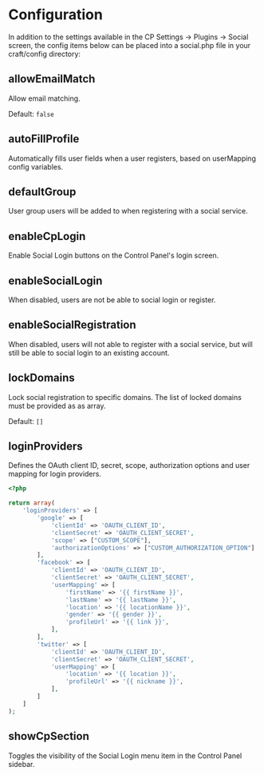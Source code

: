 # Configuration

In addition to the settings available in the CP Settings → Plugins → Social screen, the config items below can be placed into a social.php file in your craft/config directory:

## allowEmailMatch

Allow email matching.

Default: `false`

## autoFillProfile

Automatically fills user fields when a user registers, based on userMapping config variables.

## defaultGroup

User group users will be added to when registering with a social service.

## enableCpLogin

Enable Social Login buttons on the Control Panel's login screen.

## enableSocialLogin

When disabled, users are not be able to social login or register.

## enableSocialRegistration

When disabled, users will not able to register with a social service, but will still be able to social login to an existing account.

## lockDomains
Lock social registration to specific domains. The list of locked domains must be provided as as array.

Default: `[]`

## loginProviders

Defines the OAuth client ID, secret, scope, authorization options and user mapping for login providers.

```php
<?php

return array(
    'loginProviders' => [
        'google' => [
            'clientId' => 'OAUTH_CLIENT_ID',
            'clientSecret' => 'OAUTH_CLIENT_SECRET',
            'scope' => ["CUSTOM_SCOPE"],
            'authorizationOptions' => ["CUSTOM_AUTHORIZATION_OPTION"]
        ],
        'facebook' => [
            'clientId' => 'OAUTH_CLIENT_ID',
            'clientSecret' => 'OAUTH_CLIENT_SECRET',
            'userMapping' => [
                'firstName' => '{{ firstName }}',
                'lastName' => '{{ lastName }}',
                'location' => '{{ locationName }}',
                'gender' => '{{ gender }}',
                'profileUrl' => '{{ link }}',
            ],
        ],
        'twitter' => [
            'clientId' => 'OAUTH_CLIENT_ID',
            'clientSecret' => 'OAUTH_CLIENT_SECRET',
            'userMapping' => [
                'location' => '{{ location }}',
                'profileUrl' => '{{ nickname }}',
            ],
        ]
    ]
);
```


## showCpSection

Toggles the visibility of the Social Login menu item in the Control Panel sidebar.
